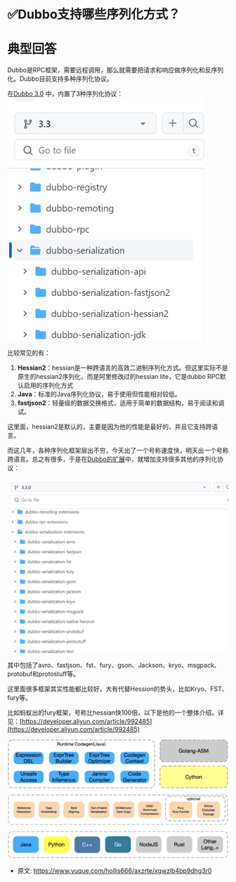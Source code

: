 # ✅Dubbo支持哪些序列化方式？
<!--page header-->

<a name="mpF1t"></a>
# 典型回答

Dubbo是RPC框架，需要远程调用，那么就需要把请求和响应做序列化和反序列化。Dubbo目前支持多种序列化协议。

在[Dubbo 3.0](https://github.com/apache/dubbo/tree/3.3/dubbo-serialization) 中，内置了3种序列化协议：
![image.png](./img/6Ejnt3pGurkxG4R2/1704532702023-a1278f43-e27b-454b-be83-e59cadb48006-153796.png)

比较常见的有：

1. **Hessian2**：hessian是一种跨语言的高效二进制序列化方式。但这里实际不是原生的hessian2序列化，而是阿里修改过的hessian lite，它是dubbo RPC默认启用的序列化方式
2. **Java**：标准的Java序列化协议，易于使用但性能相对较低。
3. **fastjson2**：轻量级的数据交换格式，适用于简单的数据结构，易于阅读和调试。

这里面，hessian2是默认的，主要是因为他的性能是最好的，并且它支持跨语言。

而这几年，各种序列化框架层出不穷，今天出了一个号称速度快，明天出一个号称跨语言。总之有很多，于是在[Dubbo的扩展](https://github.com/apache/dubbo-spi-extensions)中，就增加支持很多其他的序列化协议：

![image.png](./img/6Ejnt3pGurkxG4R2/1704532830505-c3cefb9f-1ece-484b-b2b1-946738da21ad-236718.png)


其中包括了avro、fastjson、fst、fury、gson、Jackson、kryo、msgpack、protobuf和protostuff等。

这里面很多框架其实性能都比较好，大有代替Hession的势头，比如Kryo、FST、fury等。

比如蚂蚁出的fury框架，号称比hessian快100倍，以下是他的一个整体介绍。详见：[https://developer.aliyun.com/article/992485](https://developer.aliyun.com/article/992485)

![](./img/6Ejnt3pGurkxG4R2/1704533239946-e7a0107a-4e48-42cb-8e3c-54a46795a371-712098.png)


<!--page footer-->
- 原文: <https://www.yuque.com/hollis666/axzrte/xgwzlb4bp9dhg3r0>